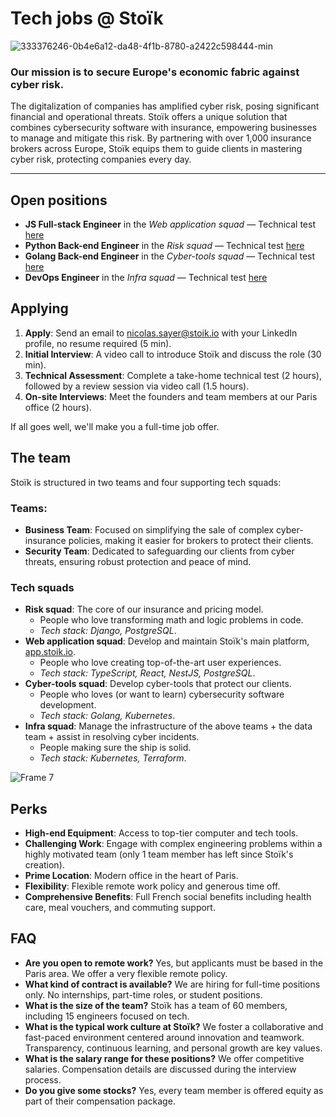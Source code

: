 # Tech jobs @ Stoïk

![333376246-0b4e6a12-da48-4f1b-8780-a2422c598444-min](https://github.com/user-attachments/assets/b2c7e1d5-6876-4fc6-80db-513d72fb084c)

### Our mission is to secure Europe's economic fabric against cyber risk.

The digitalization of companies has amplified cyber risk, posing significant financial and operational threats. Stoïk offers a unique solution that combines cybersecurity software with insurance, empowering businesses to manage and mitigate this risk. By partnering with over 1,000 insurance brokers across Europe, Stoïk equips them to guide clients in mastering cyber risk, protecting companies every day.


---


## Open positions

- **JS Full-stack Engineer** in the _Web application squad_ — Technical test [here](https://google.com)
- **Python Back-end Engineer** in the _Risk squad_ — Technical test [here](https://google.com)
- **Golang Back-end Engineer** in the _Cyber-tools squad_ — Technical test [here](https://google.com)
- **DevOps Engineer** in the _Infra squad_ — Technical test [here](https://google.com)


## Applying

1. **Apply**: Send an email to [nicolas.sayer@stoik.io](mailto:nicolas.sayer@stoik.io) with your LinkedIn profile, no resume required (5 min).
2. **Initial Interview**: A video call to introduce Stoïk and discuss the role (30 min).
3. **Technical Assessment**: Complete a take-home technical test (2 hours), followed by a review session via video call (1.5 hours).
4. **On-site Interviews**: Meet the founders and team members at our Paris office (2 hours).

If all goes well, we'll make you a full-time job offer.


## The team

Stoïk is structured in two teams and four supporting tech squads:

### Teams:
- **Business Team**: Focused on simplifying the sale of complex cyber-insurance policies, making it easier for brokers to protect their clients.
- **Security Team**: Dedicated to safeguarding our clients from cyber threats, ensuring robust protection and peace of mind.

### Tech squads
- **Risk squad**: The core of our insurance and pricing model.
  - People who love transforming math and logic problems in code. 
  - _Tech stack: Django, PostgreSQL_.
- **Web application squad**: Develop and maintain Stoïk's main platform, [app.stoik.io](https://app.stoik.io).
  - People who love creating top-of-the-art user experiences.
  - _Tech stack: TypeScript, React, NestJS, PostgreSQL_.
- **Cyber-tools squad**: Develop cyber-tools that protect our clients.
  - People who loves (or want to learn) cybersecurity software development.
  - _Tech stack: Golang, Kubernetes_.
- **Infra squad**: Manage the infrastructure of the above teams + the data team + assist in resolving cyber incidents.
  - People making sure the ship is solid.
  - _Tech stack: Kubernetes, Terraform_.

![Frame 7](https://github.com/user-attachments/assets/260f71e5-bea3-43bc-bd64-94ead3a3898a)


## Perks

- **High-end Equipment**: Access to top-tier computer and tech tools.
- **Challenging Work**: Engage with complex engineering problems within a highly motivated team (only 1 team member has left since Stoïk's creation).
- **Prime Location**: Modern office in the heart of Paris.
- **Flexibility**: Flexible remote work policy and generous time off.
- **Comprehensive Benefits**: Full French social benefits including health care, meal vouchers, and commuting support.


## FAQ

- **Are you open to remote work?** Yes, but applicants must be based in the Paris area. We offer a very flexible remote policy.
- **What kind of contract is available?** We are hiring for full-time positions only. No internships, part-time roles, or student positions.
- **What is the size of the team?** Stoïk has a team of 60 members, including 15 engineers focused on tech.
- **What is the typical work culture at Stoïk?** We foster a collaborative and fast-paced environment centered around innovation and teamwork. Transparency, continuous learning, and personal growth are key values.
- **What is the salary range for these positions?** We offer competitive salaries. Compensation details are discussed during the interview process.
- **Do you give some stocks?** Yes, every team member is offered equity as part of their compensation package.
